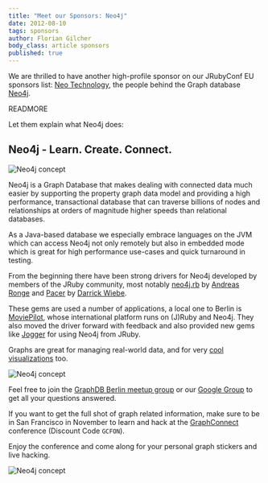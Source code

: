 ```yaml
---
title: "Meet our Sponsors: Neo4j"
date: 2012-08-10
tags: sponsors
author: Florian Gilcher
body_class: article sponsors
published: true
---
```


We are thrilled to have another high-profile sponsor on our JRubyConf EU sponsors list: [Neo Technology][neotechnology], the people behind the Graph database [Neo4j](http://neo4j.org). 

READMORE

Let them explain what Neo4j does:

## Neo4j - Learn. Create. Connect.

![Neo4j concept](/images/content/neo4j/concept.png)

Neo4j is a Graph Database that makes dealing with connected data much easier by supporting the property graph data model and providing a high performance, transactional database that can traverse billions of nodes and relationships at orders of magnitude higher speeds than relational databases.

As a Java-based database we especially embrace languages on the JVM which can access Neo4j not only remotely but also in embedded mode which is great for high performance use-cases and quick turnaround in testing.

From the beginning there have been strong drivers for Neo4j developed by members of the JRuby community, most notably [neo4j.rb](http://neo4j.rubyforge.org) by [Andreas Ronge](http://twitter.com/ronge) and [Pacer](https://github.com/pangloss/pacer) by [Darrick Wiebe](http://twitter.com/darrickwiebe).

These gems are used a number of applications, a local one to Berlin is [MoviePilot](http://moviepilot.com), whose international platform runs on (J)Ruby and Neo4j. They also moved the driver forward with feedback and also provided new gems like [Jogger](http://moviepilotlabs.tumblr.com/post/18616539642/jogger-almost-like-named-scopes) for using Neo4j from JRuby. 

Graphs are great for managing real-world data, and for very [cool visualizations](http://maxdemarzi.com/category/visualization/) too.

![Neo4j concept](/images/content/neo4j/visualization.png)

Feel free to join the [GraphDB Berlin meetup group](http://www.meetup.com/graphdb-berlin) or our [Google Group](http://groups.google.com/group/neo4j/) to get all your questions answered.

If you want to get the full shot of graph related information, make sure to be in San Francisco in November to learn and hack at the [GraphConnect](http://graphconnect.com) conference (Discount Code `GCFON`).

Enjoy the conference and come along for your personal graph stickers and live hacking.

![Neo4j concept](/images/content/neo4j/logo.png)

[neotechnology]:http://www.neotechnology.com/
